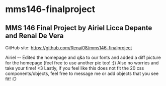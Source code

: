 # mms146-finalproject

## MMS 146 Final Project by Airiel Licca Depante and Renai De Vera
GitHub site: https://github.com/Renai08/mms146-finalproject

Airiel -- Edited the homepage and q&a to our fonts and added a diff picture for the homepage (feel free to use another pic too! :)) Also no worries and take your time! <3 Lastly, if you feel like this does not fit the 20 css components/objects, feel free to message me or add objects that you see fit! :D
